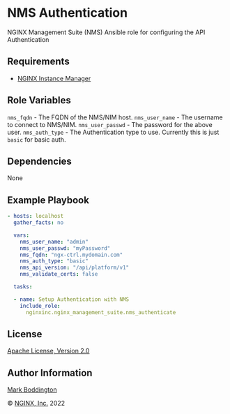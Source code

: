 NMS Authentication
==================

NGINX Management Suite (NMS) Ansible role for configuring the API Authentication


Requirements
------------

* [NGINX Instance Manager](https://www.nginx.com/products/nginx-instance-manager/)

Role Variables
--------------

`nms_fqdn` - The FQDN of the NMS/NIM host.
`nms_user_name` - The username to connect to NMS/NIM.
`nms_user_passwd` - The password for the above user.
`nms_auth_type` - The Authentication type to use. Currently this is just `basic` for basic auth.

Dependencies
------------

None

Example Playbook
----------------

```yaml
- hosts: localhost
  gather_facts: no

  vars:
    nms_user_name: "admin"
    nms_user_passwd: "myPassword"
    nms_fqdn: "ngx-ctrl.mydomain.com"
    nms_auth_type: "basic"
    nms_api_version: "/api/platform/v1"
    nms_validate_certs: false

  tasks:

  - name: Setup Authentication with NMS
    include_role: 
      nginxinc.nginx_management_suite.nms_authenticate


```

License
-------

[Apache License, Version 2.0](./LICENSE)

Author Information
------------------

[Mark Boddington](https://github.com/TuxInvader)

&copy; [NGINX, Inc.](https://www.nginx.com/) 2022

